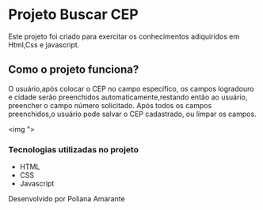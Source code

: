 # Projeto Buscar CEP

Este projeto foi criado para exercitar os conhecimentos adiquiridos em Html,Css e javascript.

 
## Como o projeto funciona?
O usuário,após colocar o CEP no campo específico, os campos logradouro e cidade serão preenchidos
automaticamente,restando então ao usuário, preencher o campo número solicitado.
Após todos os campos preenchidos,o usuário pode salvar o CEP cadastrado, ou limpar os campos.

<img ">

### Tecnologias utilizadas no projeto

* HTML
* CSS
* Javascript

Desenvolvido por Poliana Amarante
